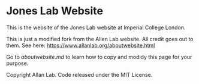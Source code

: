 # Jones Lab Website

This is the website of the Jones Lab website at Imperial College London.

This is just a modified fork from the Allen Lab website. All credit goes out to them. See here: https://www.allanlab.org/aboutwebsite.html 

Go to *aboutwebsite.md*  to learn how to copy and modidy this page for your purpose. 

Copyright Allan Lab. Code released under the MIT License.


